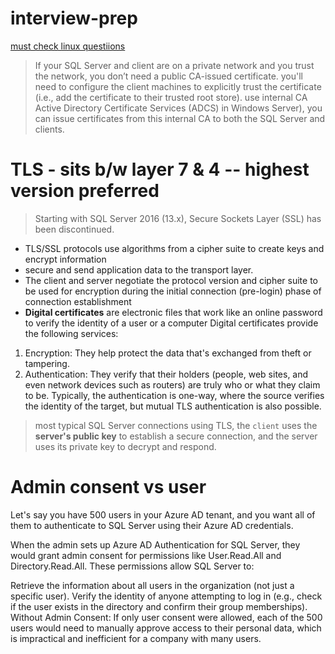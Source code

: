 # interview-prep

[must check linux questiions](https://zerotomastery.io/blog/linux-interview-questions/)

> If your SQL Server and client are on a private network and you trust the network, you don’t need a public CA-issued certificate.
> you'll need to configure the client machines to explicitly trust the certificate (i.e., add the certificate to their trusted root store).
> use internal CA Active Directory Certificate Services (ADCS) in Windows Server), you can issue certificates from this internal CA to both the SQL Server and clients.
# TLS - sits b/w layer 7 & 4 -- highest version preferred
> Starting with SQL Server 2016 (13.x), Secure Sockets Layer (SSL) has been discontinued.
- TLS/SSL protocols use algorithms from a cipher suite to create keys and encrypt information
- secure and send application data to the transport layer.
-  The client and server negotiate the protocol version and cipher suite to be used for encryption during the initial connection (pre-login) phase of connection establishment
-  **Digital certificates** are electronic files that work like an online password to verify the identity of a user or a computer
Digital certificates provide the following services:

1. Encryption: They help protect the data that's exchanged from theft or tampering.
2. Authentication: They verify that their holders (people, web sites, and even network devices such as routers) are truly who or what they claim to be. Typically, the authentication is one-way, where the source verifies the identity of the target, but mutual TLS authentication is also possible.
>  most typical SQL Server connections using TLS, the `client` uses the **server's public key** to establish a secure connection, and the server uses its private key to decrypt and respond.

# Admin consent vs user 
Let's say you have 500 users in your Azure AD tenant, and you want all of them to authenticate to SQL Server using their Azure AD credentials.

When the admin sets up Azure AD Authentication for SQL Server, they would grant admin consent for permissions like User.Read.All and Directory.Read.All. These permissions allow SQL Server to:

Retrieve the information about all users in the organization (not just a specific user).
Verify the identity of anyone attempting to log in (e.g., check if the user exists in the directory and confirm their group memberships).
Without Admin Consent: If only user consent were allowed, each of the 500 users would need to manually approve access to their personal data, which is impractical and inefficient for a company with many users.
